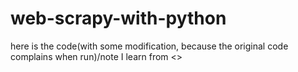 # web-scrapy-with-python
here is the code(with some modification, because the original code complains when run)/note I learn from <<web scraping with python>>
